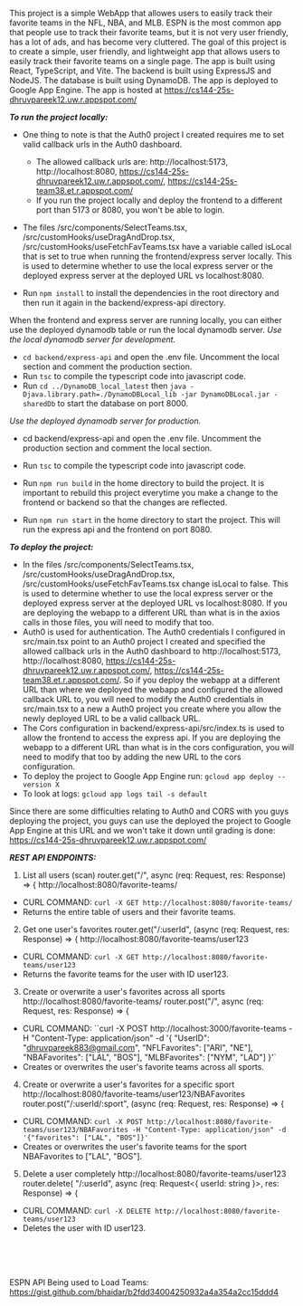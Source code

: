 This project is a simple WebApp that allowes users to easily track their favorite teams in the NFL, NBA, and MLB.
ESPN is the most common app that people use to track their favorite teams, but it is not very user friendly, has a lot of ads, and has become very cluttered.
The goal of this project is to create a simple, user friendly, and lightweight app that allows users to easily track their favorite teams on a single page.
The app is built using React, TypeScript, and Vite.
The backend is built using ExpressJS and NodeJS.
The database is built using DynamoDB.
The app is deployed to Google App Engine.
The app is hosted at https://cs144-25s-dhruvpareek12.uw.r.appspot.com/

***To run the project locally:***
- One thing to note is that the Auth0 project I created requires me to set valid callback urls in the Auth0 dashboard.
  - The allowed callback urls are: http://localhost:5173, http://localhost:8080, https://cs144-25s-dhruvpareek12.uw.r.appspot.com/, https://cs144-25s-team38.et.r.appspot.com/
  - If you run the project locally and deploy the frontend to a different port than 5173 or 8080, you won't be able to login.

- The files /src/components/SelectTeams.tsx, /src/customHooks/useDragAndDrop.tsx, /src/customHooks/useFetchFavTeams.tsx have a variable called isLocal that is set to true when running the frontend/express server locally. This is used to determine whether to use the local express server or the deployed express server at the deployed URL vs localhost:8080.

- Run `npm install` to install the dependencies in the root directory and then run it again in the backend/express-api directory.

When the frontend and express server are running locally, you can either use the deployed dynamodb table or run the local dynamodb server.
  *Use the local dynamodb server for development.*
  - `cd backend/express-api` and open the .env file. Uncomment the local section and comment the production section.
  - Run `tsc` to compile the typescript code into javascript code.
  - Run `cd ../DynamoDB_local_latest` then `java -Djava.library.path=./DynamoDBLocal_lib -jar DynamoDBLocal.jar -sharedDb` to start the database on port 8000.

  *Use the deployed dynamodb server for production.*
  - cd backend/express-api and open the .env file. Uncomment the production section and comment the local section.
  - Run `tsc` to compile the typescript code into javascript code.


- Run `npm run build` in the home directory to build the project. It is important to rebuild this project everytime you make a change to the frontend or backend so that the changes are reflected.
- Run `npm run start` in the home directory to start the project. This will run the express api and the frontend on port 8080.

***To deploy the project:***
- In the files /src/components/SelectTeams.tsx, /src/customHooks/useDragAndDrop.tsx, /src/customHooks/useFetchFavTeams.tsx change isLocal to false. This is used to determine whether to use the local express server or the deployed express server at the deployed URL vs localhost:8080. If you are deploying the webapp to a different URL than what is in the axios calls in those files, you will need to modify that too.
- Auth0 is used for authentication. The Auth0 credentials I configured in src/main.tsx point to an Auth0 project I created and specified the allowed callback urls in the Auth0 dashboard to http://localhost:5173, http://localhost:8080, https://cs144-25s-dhruvpareek12.uw.r.appspot.com/, https://cs144-25s-team38.et.r.appspot.com/. So if you deploy the webapp at a different URL than where we deployed the webapp and configured the allowed callback URL to, you will need to modify the Auth0 credentials in src/main.tsx to a new a Auth0 project you create where you allow the newly deployed URL to be a valid callback URL.
- The Cors configuration in backend/express-api/src/index.ts is used to allow the frontend to access the express api. If you are deploying the webapp to a different URL than what is in the cors configuration, you will need to modify that too by adding the new URL to the cors configuration.
- To deploy the project to Google App Engine run:
`gcloud app deploy --version X`  
- To look at logs:
`gcloud app logs tail -s default`

Since there are some difficulties relating to Auth0 and CORS with you guys deploying the project, you guys can use the deployed the project to Google App Engine at this URL and we won't take it down until grading is done: https://cs144-25s-dhruvpareek12.uw.r.appspot.com/


***REST API ENDPOINTS:***
1. List all users (scan)
router.get("/", async (req: Request, res: Response) => {
http://localhost:8080/favorite-teams/
- CURL COMMAND: `curl -X GET http://localhost:8080/favorite-teams/`
- Returns the entire table of users and their favorite teams.

2. Get one user's favorites
router.get("/:userId", (async (req: Request, res: Response) => {
http://localhost:8080/favorite-teams/user123
- CURL COMMAND: `curl -X GET http://localhost:8080/favorite-teams/user123`
- Returns the favorite teams for the user with ID user123.

3. Create or overwrite a user's favorites across all sports
http://localhost:8080/favorite-teams/
router.post("/", async (req: Request, res: Response) => {
- CURL COMMAND: ``curl -X POST http://localhost:3000/favorite-teams -H "Content-Type: application/json" -d '{ "UserID": "dhruvpareek883@gmail.com", "NFLFavorites": ["ARI", "NE"], "NBAFavorites": ["LAL", "BOS"], "MLBFavorites": ["NYM", "LAD"] }'`
- Creates or overwrites the user's favorite teams across all sports.

4. Create or overwrite a user's favorites for a specific sport
http://localhost:8080/favorite-teams/user123/NBAFavorites
router.post("/:userId/:sport", (async (req: Request, res: Response) => {
- CURL COMMAND: `curl -X POST http://localhost:8080/favorite-teams/user123/NBAFavorites -H "Content-Type: application/json" -d '{"favorites": ["LAL", "BOS"]}'`
- Creates or overwrites the user's favorite teams for the sport NBAFavorites to ["LAL", "BOS"].

5. Delete a user completely
http://localhost:8080/favorite-teams/user123
router.delete( "/:userId", async (req: Request<{ userId: string }>, res: Response) => {
- CURL COMMAND: `curl -X DELETE http://localhost:8080/favorite-teams/user123`
- Deletes the user with ID user123.

<br><br><br>

ESPN API Being used to Load Teams: https://gist.github.com/bhaidar/b2fdd34004250932a4a354a2cc15ddd4